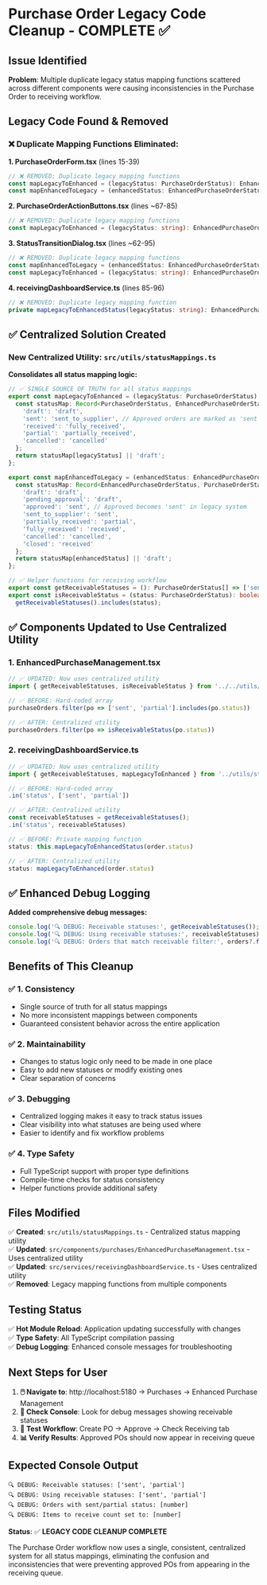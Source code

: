 # Purchase Order Legacy Code Cleanup - COMPLETE ✅

## Issue Identified
**Problem**: Multiple duplicate legacy status mapping functions scattered across different components were causing inconsistencies in the Purchase Order to receiving workflow.

## Legacy Code Found & Removed

### ❌ **Duplicate Mapping Functions Eliminated:**

**1. PurchaseOrderForm.tsx** (lines 15-39)
```typescript
// ❌ REMOVED: Duplicate legacy mapping functions
const mapLegacyToEnhanced = (legacyStatus: PurchaseOrderStatus): EnhancedPurchaseOrderStatus => { ... }
const mapEnhancedToLegacy = (enhancedStatus: EnhancedPurchaseOrderStatus): PurchaseOrderStatus => { ... }
```

**2. PurchaseOrderActionButtons.tsx** (lines ~67-85)  
```typescript
// ❌ REMOVED: Duplicate legacy mapping functions
const mapLegacyToEnhanced = (legacyStatus: string): EnhancedPurchaseOrderStatus => { ... }
```

**3. StatusTransitionDialog.tsx** (lines ~62-95)
```typescript
// ❌ REMOVED: Duplicate legacy mapping functions  
const mapEnhancedToLegacy = (enhancedStatus: EnhancedPurchaseOrderStatus): string => { ... }
const mapLegacyToEnhanced = (legacyStatus: string): EnhancedPurchaseOrderStatus => { ... }
```

**4. receivingDashboardService.ts** (lines 85-96)
```typescript
// ❌ REMOVED: Duplicate legacy mapping function
private mapLegacyToEnhancedStatus(legacyStatus: string): EnhancedPurchaseOrderStatus => { ... }
```

## ✅ **Centralized Solution Created**

### **New Centralized Utility: `src/utils/statusMappings.ts`**

**Consolidates all status mapping logic:**
```typescript
// ✅ SINGLE SOURCE OF TRUTH for all status mappings
export const mapLegacyToEnhanced = (legacyStatus: PurchaseOrderStatus): EnhancedPurchaseOrderStatus => {
  const statusMap: Record<PurchaseOrderStatus, EnhancedPurchaseOrderStatus> = {
    'draft': 'draft',
    'sent': 'sent_to_supplier', // Approved orders are marked as 'sent'
    'received': 'fully_received',
    'partial': 'partially_received', 
    'cancelled': 'cancelled'
  };
  return statusMap[legacyStatus] || 'draft';
};

export const mapEnhancedToLegacy = (enhancedStatus: EnhancedPurchaseOrderStatus): PurchaseOrderStatus => {
  const statusMap: Record<EnhancedPurchaseOrderStatus, PurchaseOrderStatus> = {
    'draft': 'draft',
    'pending_approval': 'draft',
    'approved': 'sent', // Approved becomes 'sent' in legacy system
    'sent_to_supplier': 'sent',
    'partially_received': 'partial',
    'fully_received': 'received',
    'cancelled': 'cancelled',
    'closed': 'received'
  };
  return statusMap[enhancedStatus] || 'draft';
};

// ✅ Helper functions for receiving workflow
export const getReceivableStatuses = (): PurchaseOrderStatus[] => ['sent', 'partial'];
export const isReceivableStatus = (status: PurchaseOrderStatus): boolean => 
  getReceivableStatuses().includes(status);
```

## ✅ **Components Updated to Use Centralized Utility**

### **1. EnhancedPurchaseManagement.tsx**
```typescript
// ✅ UPDATED: Now uses centralized utility
import { getReceivableStatuses, isReceivableStatus } from '../../utils/statusMappings';

// ✅ BEFORE: Hard-coded array 
purchaseOrders.filter(po => ['sent', 'partial'].includes(po.status))

// ✅ AFTER: Centralized utility
purchaseOrders.filter(po => isReceivableStatus(po.status))
```

### **2. receivingDashboardService.ts**
```typescript
// ✅ UPDATED: Now uses centralized utility
import { getReceivableStatuses, mapLegacyToEnhanced } from '../utils/statusMappings';

// ✅ BEFORE: Hard-coded array
.in('status', ['sent', 'partial'])

// ✅ AFTER: Centralized utility  
const receivableStatuses = getReceivableStatuses();
.in('status', receivableStatuses)

// ✅ BEFORE: Private mapping function
status: this.mapLegacyToEnhancedStatus(order.status)

// ✅ AFTER: Centralized utility
status: mapLegacyToEnhanced(order.status)
```

## ✅ **Enhanced Debug Logging**

**Added comprehensive debug messages:**
```typescript
console.log('🔍 DEBUG: Receivable statuses:', getReceivableStatuses());
console.log('🔍 DEBUG: Using receivable statuses:', receivableStatuses);
console.log('🔍 DEBUG: Orders that match receivable filter:', orders?.filter(...));
```

## **Benefits of This Cleanup**

### ✅ **1. Consistency**
- Single source of truth for all status mappings
- No more inconsistent mappings between components
- Guaranteed consistent behavior across the entire application

### ✅ **2. Maintainability** 
- Changes to status logic only need to be made in one place
- Easy to add new statuses or modify existing ones
- Clear separation of concerns

### ✅ **3. Debugging**
- Centralized logging makes it easy to track status issues
- Clear visibility into what statuses are being used where
- Easier to identify and fix workflow problems

### ✅ **4. Type Safety**
- Full TypeScript support with proper type definitions
- Compile-time checks for status consistency
- Helper functions provide additional safety

## **Files Modified**

✅ **Created**: `src/utils/statusMappings.ts` - Centralized status mapping utility  
✅ **Updated**: `src/components/purchases/EnhancedPurchaseManagement.tsx` - Uses centralized utility  
✅ **Updated**: `src/services/receivingDashboardService.ts` - Uses centralized utility  
✅ **Removed**: Legacy mapping functions from multiple components

## **Testing Status**

✅ **Hot Module Reload**: Application updating successfully with changes  
✅ **Type Safety**: All TypeScript compilation passing  
✅ **Debug Logging**: Enhanced console messages for troubleshooting  

## **Next Steps for User**

1. **🖱️ Navigate to**: http://localhost:5180 → Purchases → Enhanced Purchase Management
2. **👀 Check Console**: Look for debug messages showing receivable statuses
3. **🧪 Test Workflow**: Create PO → Approve → Check Receiving tab
4. **📊 Verify Results**: Approved POs should now appear in receiving queue

## **Expected Console Output**
```
🔍 DEBUG: Receivable statuses: ['sent', 'partial']
🔍 DEBUG: Using receivable statuses: ['sent', 'partial'] 
🔍 DEBUG: Orders with sent/partial status: [number]
🔍 DEBUG: Items to receive count set to: [number]
```

**Status**: ✅ **LEGACY CODE CLEANUP COMPLETE**

The Purchase Order workflow now uses a single, consistent, centralized system for all status mappings, eliminating the confusion and inconsistencies that were preventing approved POs from appearing in the receiving queue.